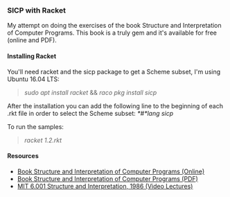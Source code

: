 ### SICP with Racket

My attempt on doing the exercises of the book Structure and Interpretation of Computer Programs.
This book is a truly gem and it's available for free (online and PDF).

#### Installing Racket
You'll need racket and the sicp package to get a Scheme subset, I'm using Ubuntu 16.04 LTS:

>_sudo apt install racket_ && _raco pkg install sicp_

After the installation you can add the following line to the beginning of each .rkt file in order to select the Scheme subset:
_*#*lang sicp_

To run the samples:
>_racket 1.2.rkt_

#### Resources
- [Book Structure and Interpretation of Computer Programs (Online)](https://mitpress.mit.edu/sicp/full-text/book/book.html)
- [Book Structure and Interpretation of Computer Programs (PDF)](https://web.mit.edu/alexmv/6.037/sicp.pdf)
- [MIT 6.001 Structure and Interpretation, 1986 (Video Lectures)](https://www.youtube.com/playlist?list=PLE18841CABEA24090)
